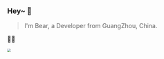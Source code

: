 ### Hey~ 👋
> I'm Bear, a Developer from GuangZhou, China.

:teddy_bear::zzz:	

<img src="https://wpimg.wallstcn.com/0e03b7da-db9e-4819-ba10-9016ddfdaed3" style="zoom:50%" />

<!--
img
![Alt Text](https://wpimg.wallstcn.com/0e03b7da-db9e-4819-ba10-9016ddfdaed3)
-->

<!--
统计
![](https://github-readme-stats.vercel.app/api?username=zxxxxxxxxxxx&theme=dark)
-->

<!--
**zxxxxxxxxxxx/zxxxxxxxxxxx** is a ✨ _special_ ✨ repository because its `README.md` (this file) appears on your GitHub profile.

Here are some ideas to get you started:

- 🔭 I’m currently working on ...
- 🌱 I’m currently learning ...
- 👯 I’m looking to collaborate on ...
- 🤔 I’m looking for help with ...
- 💬 Ask me about ...
- 📫 How to reach me: ...
- 😄 Pronouns: ...
- ⚡ Fun fact: ...
-->

